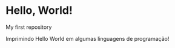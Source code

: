 # Hello, World!
 My first repository
 
 Imprimindo Hello World em algumas linguagens de programação!


